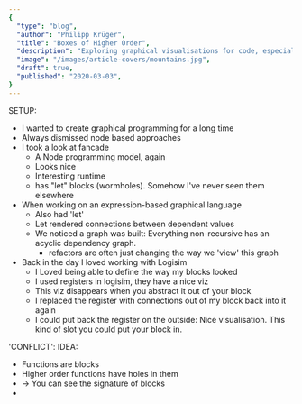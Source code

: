 ```yaml
---
{
  "type": "blog",
  "author": "Philipp Krüger",
  "title": "Boxes of Higher Order",
  "description": "Exploring graphical visualisations for code, especially for functional programming, inspired by category theory visualisations.",
  "image": "/images/article-covers/mountains.jpg",
  "draft": true,
  "published": "2020-03-03",
}
---
```


SETUP:
* I wanted to create graphical programming for a long time
* Always dismissed node based approaches
* I took a look at fancade
  - A Node programming model, again
  - Looks nice
  - Interesting runtime
  - has "let" blocks (wormholes). Somehow I've never seen them elsewhere
* When working on an expression-based graphical language
  - Also had 'let'
  - Let rendered connections between dependent values
  - We noticed a graph was built: Everything non-recursive has an acyclic dependency graph.
    - refactors are often just changing the way we 'view' this graph
* Back in the day I loved working with Logisim
  - I Loved being able to define the way my blocks looked
  - I used registers in logisim, they have a nice viz
  - This viz disappears when you abstract it out of your block
  - I replaced the register with connections out of my block back into it again
  - I could put back the register on the outside: Nice visualisation. This kind of slot you could put your block in.

'CONFLICT': IDEA:
* Functions are blocks
* Higher order functions have holes in them
* -> You can see the signature of blocks
* 